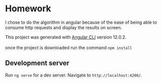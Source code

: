 # Homework
I chose to do the algorithm in angular because of the ease of being able to consume http requests and display the results on screen.

This project was generated with [Angular CLI](https://github.com/angular/angular-cli) version 12.0.2.<br/><br/>
once the project is downloaded 
run the command `npm install`
## Development server

Run `ng serve` for a dev server. Navigate to `http://localhost:4200/`.
